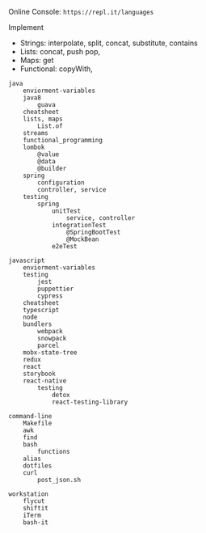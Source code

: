 Online Console: `https://repl.it/languages` 

Implement
* Strings: interpolate, split, concat, substitute, contains
* Lists: concat, push pop, 
* Maps: get
* Functional: copyWith,

```
java
    enviorment-variables
    java8
        guava
    cheatsheet
    lists, maps
        List.of
    streams
    functional_programming
    lombok
        @value
        @data
        @builder
    spring
        configuration
        controller, service
    testing
        spring
            unitTest
                service, controller
            integrationTest
                @SpringBootTest
                @MockBean
            e2eTest
            
javascript
    enviorment-variables
    testing
        jest
        puppettier
        cypress
    cheatsheet
    typescript
    node
    bundlers
        webpack
        snowpack
        parcel
    mobx-state-tree
    redux
    react
    storybook
    react-native
        testing
            detox
            react-testing-library

command-line
    Makefile
    awk
    find
    bash
        functions
    alias
    dotfiles
    curl
        post_json.sh
        
workstation
    flycut
    shiftit
    iTerm
    bash-it
        
```

